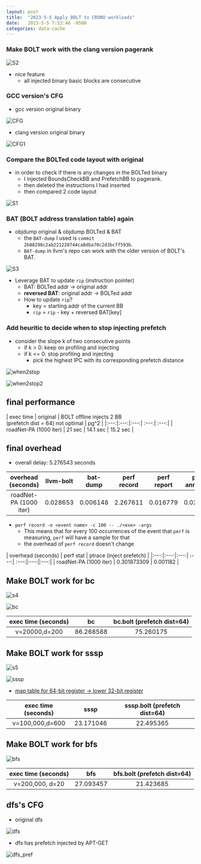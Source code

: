 ```yaml
---
layout: post
title:  "2023-5-5 Apply BOLT to CRONO workloads"
date:   2023-5-5 7:53:46 -0500
categories: data-cache
---
```

### Make BOLT work with the clang version pagerank
![S2](/assets/2023-05-05/s2.png)

- nice feature
	+ all injected binary basic blocks are consecutive



### GCC version's CFG

- gcc version original binary

![CFG](/assets/2023-05-05/pr_gcc.png)

- clang version original binary

![CFG1](/assets/2023-05-05/pr_orig_cfg1.png)

### Compare the BOLTed code layout with original
- in order to check if there is any changes in the BOLTed binary
	+ I injected BoundsCheckBB and PrefetchBB to pagerank.
	+ then deleted the instructions I had inserted
	+ then compared 2 code layout

![S1](/assets/2023-05-05/s1.png)

### BAT (BOLT address translation table) again 
- objdump original & objdump BOLTed & BAT 
	+ the `BAT-dump` I used is `commit 2b88298c2ab221228744ca8dba70c2d3bcff593b`. 
	+ `BAT-dump` in llvm's repo can work with the older version of BOLT's BAT. 

![S3](/assets/2023-05-05/s3.png)

- Leverage BAT to update `rip` (instruction pointer)
	+ BAT: BOLTed addr -> original addr
	+ <strong>reversed BAT</strong>: original addr -> BOLTed addr
	+ How to update `rip`?
		* key = starting addr of the current BB
		* `rip` = `rip` - key + reversed BAT[key]

### Add heuritic to decide when to stop injecting prefetch
- consider the slope k of two consecutive points
	+ if k > 0: keep on profiling and injecting
	+ if k <= 0: stop profiling and injecting
		* pick the highest IPC with its corresponding prefetch distance

![when2stop](/assets/2023-03-27/when2stop.png)

![when2stop2](/assets/2023-03-27/when2stop2.png)

## final performance

| exec time |	original | BOLT offline injects 2 BB <br>(prefetch dist = 64) not optimal | pg^2 | 
|:---:|:---:|:---:| :---:| :---:|
| roadNet-PA (1000 iter) | 21 sec | 14.1 sec | 15.2 sec | 

## final overhead
- overall delay: 5.276543 seconds

| overhead (seconds) | llvm-bolt | bat-dump | perf record | perf report | perf annotate | ptrace (code replacement) | 
|:---:|:---:|:---:| :---:| :---:|:---:|:---:|
| roadNet-PA (1000 iter) |   0.028653  | 0.006148  | 2.267611  | 0.016779 | 0.026512 | 0.003332 |

- `perf record -e <event name> -c 100 -- ./<exe> -args`
	+ This means that for every 100 occurrences of the event that `perf` is measuring, `perf` will have a sample for that
	+ the overhead of `perf record` doesn't change

| overhead (seconds) | perf stat | ptrace (inject prefetch) |
|:---:|:---:|:---:| :---:| :---:|:---:|:---:| 
| roadNet-PA (1000 iter) | 0.301873309 | 0.001182 |


## Make BOLT work for bc
![s4](/assets/2023-05-05/s4.png)

![bc](/assets/2023-05-05/bc.png)

| exec time (seconds) | bc | bc.bolt (prefetch dist=64) |
|:---:|:---:|:---:| 
| v=20000,d=200 | 86.268588 | 75.260175 |


## Make BOLT work for sssp
![s5](/assets/2023-05-05/s5.png)

![sssp](/assets/2023-05-05/sssp.png)

- [map table for 64-bit register -> lower 32-bit register](https://github.com/upenn-acg/BOLT/blob/pg2/bat/bolt/lib/Target/X86/X86MCPlusBuilder.cpp#L2802)

| exec time (seconds) | sssp | sssp.bolt (prefetch dist=64) |
|:---:|:---:|:---:| 
| v=100,000,d=600 | 23.171046 | 22.495365 |

## Make BOLT work for bfs

![bfs](/assets/2023-05-05/bfs.png)

| exec time (seconds) | bfs | bfs.bolt (prefetch dist=64) |
|:---:|:---:|:---:| 
| v=200,000, d=20 | 27.093457 | 21.423685|

## dfs's CFG
- original dfs

![dfs](/assets/2023-05-05/dfs.png)

- dfs has prefetch injected by APT-GET

![dfs_pref](/assets/2023-05-05/dfs_pref.png)